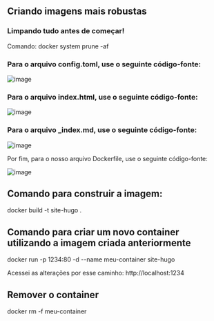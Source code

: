 ## Criando imagens mais robustas

### Limpando tudo antes de começar!

Comando: docker system prune -af

### Para o arquivo config.toml, use o seguinte código-fonte:

![image](https://user-images.githubusercontent.com/84086374/189190106-615ba808-bc2b-44a4-9c07-ab4e3ffc1916.png)


### Para o arquivo index.html, use o seguinte código-fonte:

![image](https://user-images.githubusercontent.com/84086374/189190474-545271e9-79e2-4b5b-997f-bd3e9b6fdb72.png)


###  Para o arquivo _index.md, use o seguinte código-fonte:

![image](https://user-images.githubusercontent.com/84086374/189190776-1c7a3422-51dd-42a4-98ab-d3b18e9f97f9.png)


Por fim, para o nosso arquivo Dockerfile, use o seguinte código-fonte:

![image](https://user-images.githubusercontent.com/84086374/189190690-c950993b-0d6a-4e0d-8e83-7204d54dcc14.png)

## Comando para construir a imagem:

docker build -t site-hugo .

## Comando para criar um novo container utilizando a imagem criada anteriormente 

docker run -p 1234:80 -d --name meu-container site-hugo

Acessei as alterações por esse caminho: http://localhost:1234

## Remover o container

docker rm -f meu-container


